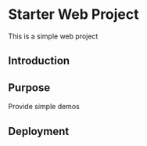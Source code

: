 # Starter Web Project

This is a simple web project

## Introduction

## Purpose

Provide simple demos

## Deployment